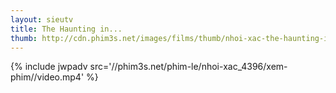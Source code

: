 ```yaml
---
layout: sieutv
title: The Haunting in...
thumb: http://cdn.phim3s.net/images/films/thumb/nhoi-xac-the-haunting-in-connecticut-2-ghosts-of-georgia-2012.jpg
---
```

{% include jwpadv src='//phim3s.net/phim-le/nhoi-xac_4396/xem-phim//video.mp4' %}